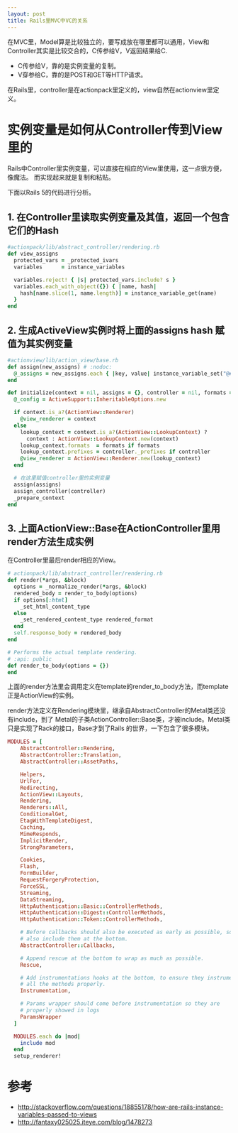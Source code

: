 ```yaml
---
layout: post
title: Rails里MVC中VC的关系
---
```


在MVC里，Model算是比较独立的，要写成放在哪里都可以通用，View和Controller其实是比较交合的，C传参给V，V返回结果给C.

* C传参给V，靠的是实例变量的复制。
* V穿参给C，靠的是POST和GET等HTTP请求。

在Rails里，controller是在actionpack里定义的，view自然在actionview里定义。

# 实例变量是如何从Controller传到View里的

Rails中Controller里实例变量，可以直接在相应的View里使用，这一点很方便，像魔法。
而实现起来就是复制和粘贴。

下面以Rails 5的代码进行分析。

## 1. 在Controller里读取实例变量及其值，返回一个包含它们的Hash

```rb
#actionpack/lib/abstract_controller/rendering.rb
def view_assigns
  protected_vars = _protected_ivars
  variables      = instance_variables

  variables.reject! { |s| protected_vars.include? s }
  variables.each_with_object({}) { |name, hash|
    hash[name.slice(1, name.length)] = instance_variable_get(name)
  }
end
```

## 2. 生成ActiveView实例时将上面的assigns hash 赋值为其实例变量

```rb
#actionview/lib/action_view/base.rb
def assign(new_assigns) # :nodoc:
  @_assigns = new_assigns.each { |key, value| instance_variable_set("@#{key}", value) }
end

def initialize(context = nil, assigns = {}, controller = nil, formats = nil) #:nodoc:
  @_config = ActiveSupport::InheritableOptions.new

  if context.is_a?(ActionView::Renderer)
    @view_renderer = context
  else
    lookup_context = context.is_a?(ActionView::LookupContext) ?
      context : ActionView::LookupContext.new(context)
    lookup_context.formats  = formats if formats
    lookup_context.prefixes = controller._prefixes if controller
    @view_renderer = ActionView::Renderer.new(lookup_context)
  end

  # 在这里赋值controller里的实例变量
  assign(assigns)
  assign_controller(controller)
  _prepare_context
end
```

## 3. 上面ActionView::Base在ActionController里用render方法生成实例

在Controller里最后render相应的View。

```rb
# actionpack/lib/abstract_controller/rendering.rb
def render(*args, &block)
  options = _normalize_render(*args, &block)
  rendered_body = render_to_body(options)
  if options[:html]
    _set_html_content_type
  else
    _set_rendered_content_type rendered_format
  end
  self.response_body = rendered_body
end

# Performs the actual template rendering.
# :api: public
def render_to_body(options = {})
end
```

上面的render方法里会调用定义在template的render_to_body方法，而template正是ActionView的实例。

render方法定义在Rendering模块里，继承自AbstractController的Metal类还没有include，到了
Metal的子类ActionController::Base类，才被include。Metal类只是实现了Rack的接口，Base才到了Rails
的世界，一下包含了很多模块。

```rb
MODULES = [
    AbstractController::Rendering,
    AbstractController::Translation,
    AbstractController::AssetPaths,

    Helpers,
    UrlFor,
    Redirecting,
    ActionView::Layouts,
    Rendering,
    Renderers::All,
    ConditionalGet,
    EtagWithTemplateDigest,
    Caching,
    MimeResponds,
    ImplicitRender,
    StrongParameters,

    Cookies,
    Flash,
    FormBuilder,
    RequestForgeryProtection,
    ForceSSL,
    Streaming,
    DataStreaming,
    HttpAuthentication::Basic::ControllerMethods,
    HttpAuthentication::Digest::ControllerMethods,
    HttpAuthentication::Token::ControllerMethods,

    # Before callbacks should also be executed as early as possible, so
    # also include them at the bottom.
    AbstractController::Callbacks,

    # Append rescue at the bottom to wrap as much as possible.
    Rescue,

    # Add instrumentations hooks at the bottom, to ensure they instrument
    # all the methods properly.
    Instrumentation,

    # Params wrapper should come before instrumentation so they are
    # properly showed in logs
    ParamsWrapper
  ]

  MODULES.each do |mod|
    include mod
  end
  setup_renderer!
```


# 参考
* http://stackoverflow.com/questions/18855178/how-are-rails-instance-variables-passed-to-views
* http://fantaxy025025.iteye.com/blog/1478273
